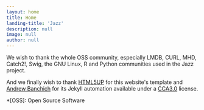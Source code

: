 ```yaml
---
layout: home
title: Home
landing-title: 'Jazz'
description: null
image: null
author: null
---
```


We wish to thank the whole OSS community, especially LMDB, CURL, MHD, Catch2!, Swig, the GNU Linux, R and Python communities used in the Jazz project.


And we finally wish to thank [HTML5UP](https://html5up.net/) for this website's template and [Andrew Banchich](https://github.com/andrewbanchich/forty-jekyll-theme) for its Jekyll automation available under a [CCA3.0](https://creativecommons.org/licenses/by/3.0/) license.


*[OSS]: Open Source Software
